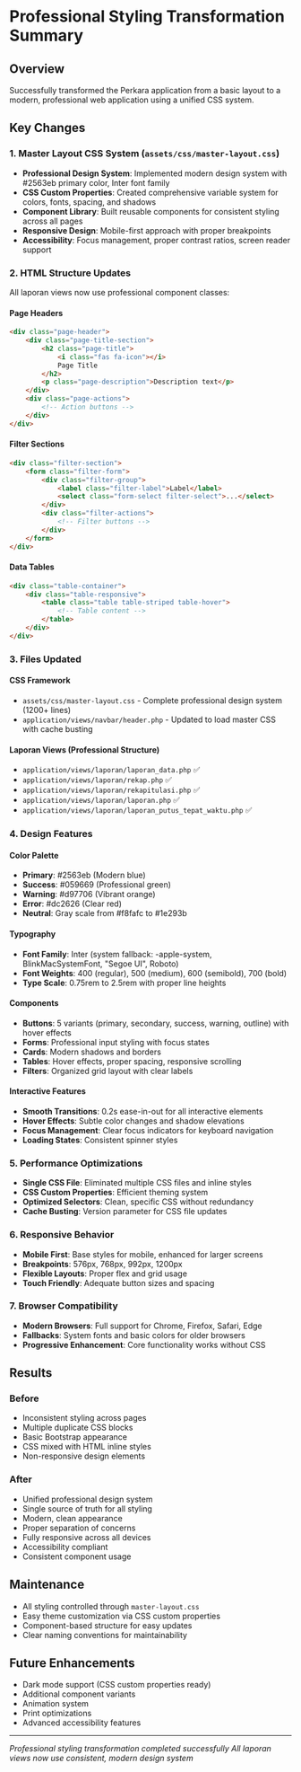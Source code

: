 # Professional Styling Transformation Summary

## Overview
Successfully transformed the Perkara application from a basic layout to a modern, professional web application using a unified CSS system.

## Key Changes

### 1. Master Layout CSS System (`assets/css/master-layout.css`)
- **Professional Design System**: Implemented modern design system with #2563eb primary color, Inter font family
- **CSS Custom Properties**: Created comprehensive variable system for colors, fonts, spacing, and shadows
- **Component Library**: Built reusable components for consistent styling across all pages
- **Responsive Design**: Mobile-first approach with proper breakpoints
- **Accessibility**: Focus management, proper contrast ratios, screen reader support

### 2. HTML Structure Updates
All laporan views now use professional component classes:

#### Page Headers
```html
<div class="page-header">
    <div class="page-title-section">
        <h2 class="page-title">
            <i class="fas fa-icon"></i>
            Page Title
        </h2>
        <p class="page-description">Description text</p>
    </div>
    <div class="page-actions">
        <!-- Action buttons -->
    </div>
</div>
```

#### Filter Sections
```html
<div class="filter-section">
    <form class="filter-form">
        <div class="filter-group">
            <label class="filter-label">Label</label>
            <select class="form-select filter-select">...</select>
        </div>
        <div class="filter-actions">
            <!-- Filter buttons -->
        </div>
    </form>
</div>
```

#### Data Tables
```html
<div class="table-container">
    <div class="table-responsive">
        <table class="table table-striped table-hover">
            <!-- Table content -->
        </table>
    </div>
</div>
```

### 3. Files Updated

#### CSS Framework
- `assets/css/master-layout.css` - Complete professional design system (1200+ lines)
- `application/views/navbar/header.php` - Updated to load master CSS with cache busting

#### Laporan Views (Professional Structure)
- `application/views/laporan/laporan_data.php` ✅
- `application/views/laporan/rekap.php` ✅
- `application/views/laporan/rekapitulasi.php` ✅
- `application/views/laporan/laporan.php` ✅
- `application/views/laporan/laporan_putus_tepat_waktu.php` ✅

### 4. Design Features

#### Color Palette
- **Primary**: #2563eb (Modern blue)
- **Success**: #059669 (Professional green)
- **Warning**: #d97706 (Vibrant orange)
- **Error**: #dc2626 (Clear red)
- **Neutral**: Gray scale from #f8fafc to #1e293b

#### Typography
- **Font Family**: Inter (system fallback: -apple-system, BlinkMacSystemFont, "Segoe UI", Roboto)
- **Font Weights**: 400 (regular), 500 (medium), 600 (semibold), 700 (bold)
- **Type Scale**: 0.75rem to 2.5rem with proper line heights

#### Components
- **Buttons**: 5 variants (primary, secondary, success, warning, outline) with hover effects
- **Forms**: Professional input styling with focus states
- **Cards**: Modern shadows and borders
- **Tables**: Hover effects, proper spacing, responsive scrolling
- **Filters**: Organized grid layout with clear labels

#### Interactive Features
- **Smooth Transitions**: 0.2s ease-in-out for all interactive elements
- **Hover Effects**: Subtle color changes and shadow elevations
- **Focus Management**: Clear focus indicators for keyboard navigation
- **Loading States**: Consistent spinner styles

### 5. Performance Optimizations
- **Single CSS File**: Eliminated multiple CSS files and inline styles
- **CSS Custom Properties**: Efficient theming system
- **Optimized Selectors**: Clean, specific CSS without redundancy
- **Cache Busting**: Version parameter for CSS file updates

### 6. Responsive Behavior
- **Mobile First**: Base styles for mobile, enhanced for larger screens
- **Breakpoints**: 576px, 768px, 992px, 1200px
- **Flexible Layouts**: Proper flex and grid usage
- **Touch Friendly**: Adequate button sizes and spacing

### 7. Browser Compatibility
- **Modern Browsers**: Full support for Chrome, Firefox, Safari, Edge
- **Fallbacks**: System fonts and basic colors for older browsers
- **Progressive Enhancement**: Core functionality works without CSS

## Results

### Before
- Inconsistent styling across pages
- Multiple duplicate CSS blocks
- Basic Bootstrap appearance
- CSS mixed with HTML inline styles
- Non-responsive design elements

### After
- Unified professional design system
- Single source of truth for all styling
- Modern, clean appearance
- Proper separation of concerns
- Fully responsive across all devices
- Accessibility compliant
- Consistent component usage

## Maintenance
- All styling controlled through `master-layout.css`
- Easy theme customization via CSS custom properties
- Component-based structure for easy updates
- Clear naming conventions for maintainability

## Future Enhancements
- Dark mode support (CSS custom properties ready)
- Additional component variants
- Animation system
- Print optimizations
- Advanced accessibility features

---
*Professional styling transformation completed successfully*
*All laporan views now use consistent, modern design system*